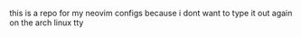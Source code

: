 this is a repo for my neovim configs because i dont want to type it out again on the arch linux tty
